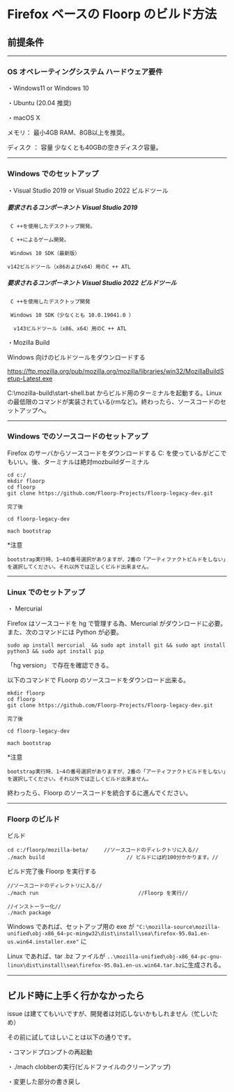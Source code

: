 # Firefox ベースの Floorp のビルド方法

## 前提条件
----

### OS オペレーティングシステム ハードウェア要件

・Windows11 or Windows 10

・Ubuntu (20.04 推奨)

・macOS X


メモリ： 最小4GB RAM、8GB以上を推奨。

ディスク ： 容量 少なくとも40GBの空きディスク容量。

----
### Windows でのセットアップ

・Visual Studio 2019 or Visual Studio 2022 ビルドツール
##### 要求されるコンポーネント Visual Studio 2019
 ` C ++を使用したデスクトップ開発。`

 ` C ++によるゲーム開発。`
 
` Windows 10 SDK（最新版）`

`v142ビルドツール（x86およびx64）用のC ++ ATL`

##### 要求されるコンポーネント Visual Studio 2022 ビルドツール

` C ++を使用したデスクトップ開発`

 ` Windows 10 SDK（少なくとも 10.0.19041.0 ）`
 
`  v143ビルドツール（x86、x64）用のC ++ ATL`


・Mozilla Build

Windows 向けのビルドツールをダウンロードする

https://ftp.mozilla.org/pub/mozilla.org/mozilla/libraries/win32/MozillaBuildSetup-Latest.exe

C:\mozilla-build\start-shell.bat からビルド用のターミナルを起動する。Linuxの最低限のコマンドが実装されている(rmなど)。終わったら、ソースコードのセットアップへ。

-------
### Windows でのソースコードのセットアップ

Firefox のサーバからソースコードをダウンロードする C: を使っているがどこでもいい。後、ターミナルは絶対mozbuildダーミナル

``` 
cd c:/
mkdir floorp
cd floorp
git clone https://github.com/Floorp-Projects/Floorp-legacy-dev.git

完了後

cd floorp-legacy-dev

mach bootstrap
```
*注意

`bootstrap実行時、1~4の番号選択がありますが、2番の「アーティファクトビルドをしない」を選択してください。それ以外では正しくビルド出来ません。`

------
### Linux でのセットアップ

・ Mercurial

Firefox はソースコードを hg で管理する為、Mercurial がダウンロードに必要。また、次のコマンドには Python が必要。

```
sudo ap install mercurial  && sudo apt install git && sudo apt install python3 && sudo apt install pip
```
 「hg version」 で存在を確認できる。

以下のコマンドで  FLoorp のソースコードをダウンロード出来る。

```
mkdir floorp
cd floorp
git clone https://github.com/Floorp-Projects/Floorp-legacy-dev.git

完了後

cd floorp-legacy-dev

mach bootstrap

```
*注意

`bootstrap実行時、1~4の番号選択がありますが、2番の「アーティファクトビルドをしない」を選択してください。それ以外では正しくビルド出来ません。`

終わったら、Floorp のソースコードを統合するに進んでください。

----

### Floorp のビルド

ビルド
```
cd c:/floorp/mozilla-beta/     //ソースコードのディレクトリに入る//
./mach build   　　　　　　　　　　　　　　// ビルドには約100分かかります。//
```
ビルド完了後 Floorp を実行する
```
//ソースコードのディレクトリに入る//
./mach run                                //Floorp を実行//
```
```
//インストーラー化//
./mach package
```

Windows であれば、セットアップ用の exe が `"C:\mozilla-source\mozilla-unified\obj-x86_64-pc-mingw32\dist\install\sea\firefox-95.0a1.en-us.win64.installer.exe"` に

Linux であれば、tar .bz ファイルが `..\mozilla-unified\obj-x86_64-pc-gnu-linux\dist\install\sea\firefox-95.0a1.en-us.win64.tar.bz`に生成される。

----

## ビルド時に上手く行かなかったら

issue は建ててもいいですが、開発者は対応しないかもしれません（忙しいため）

その前に試してほしいことは以下の通りです。

・コマンドプロンプトの再起動

・./mach clobberの実行(ビルドファイルのクリーンアップ)

・変更した部分の書き戻し
